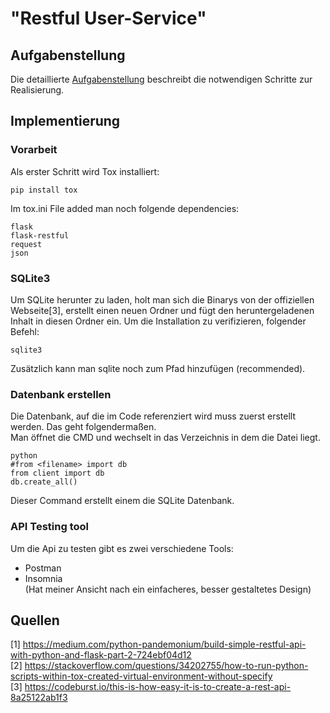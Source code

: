 # "Restful User-Service"

## Aufgabenstellung
Die detaillierte [Aufgabenstellung](TASK.md) beschreibt die notwendigen Schritte zur Realisierung.

## Implementierung
### Vorarbeit
Als erster Schritt wird Tox installiert:

    pip install tox
Im tox.ini File added man noch folgende dependencies:

    flask
    flask-restful
    request
    json
### SQLite3
Um SQLite herunter zu laden, holt man sich die Binarys von der offiziellen Webseite[3], erstellt einen neuen Ordner und fügt den heruntergeladenen Inhalt in diesen Ordner ein. Um die Installation zu verifizieren, folgender Befehl:

    sqlite3
Zusätzlich kann man sqlite noch zum Pfad hinzufügen (recommended).
### Datenbank erstellen
Die Datenbank, auf die im Code referenziert wird muss zuerst erstellt werden. Das geht folgendermaßen.  
Man öffnet die CMD und wechselt in das Verzeichnis in dem die Datei liegt.

    python
    #from <filename> import db
    from client import db
    db.create_all()
Dieser Command erstellt einem die SQLite Datenbank.
### API Testing tool
Um die Api zu testen gibt es zwei verschiedene Tools:
- Postman  
- Insomnia  
(Hat meiner Ansicht nach ein einfacheres, besser gestaltetes Design)
    
## Quellen
[1] https://medium.com/python-pandemonium/build-simple-restful-api-with-python-and-flask-part-2-724ebf04d12  
[2] https://stackoverflow.com/questions/34202755/how-to-run-python-scripts-within-tox-created-virtual-environment-without-specify  
[3] https://codeburst.io/this-is-how-easy-it-is-to-create-a-rest-api-8a25122ab1f3  

